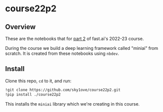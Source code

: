 course22p2
================

## Overview

These are the notebooks that for [part 2](https://course.fast.ai/Lessons/part2.html) of fast.ai's 2022-23 course.

During the course we build a deep learning framework called "miniai" from scratch. It is created from these notebooks using `nbdev`.

## Install

Clone this repo, `cd` to it, and run:

``` sh
!git clone https://github.com/sky1ove/course22p2.git
!pip install ./course22p2
```

This installs the `miniai` library which we're creating in this course.
